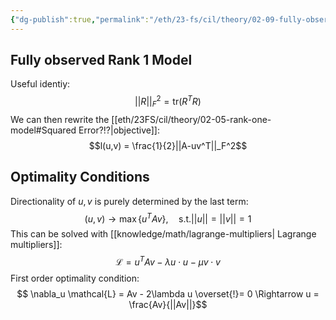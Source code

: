 ```yaml
---
{"dg-publish":true,"permalink":"/eth/23-fs/cil/theory/02-09-fully-observed-rank-one-model/","tags":["eth/cil/theory"],"created":"","updated":""}
---
```


## Fully observed Rank 1 Model
Useful identiy:
$$||R||_F^2 = \text{tr}(R^TR)$$
We can then rewrite the [[eth/23FS/cil/theory/02-05-rank-one-model#Squared Error?!?\|objective]]:
$$l(u,v) = \frac{1}{2}||A-uv^T||_F^2$$
## Optimality Conditions
Directionality of $u,v$ is purely determined by the last term:
$$
(u,v) \rightarrow \max\{u^T Av\}, \quad \text{s.t.} ||u|| = ||v|| = 1$$
This can be solved with [[knowledge/math/lagrange-multipliers\| Lagrange multipliers]]:
$$
\mathcal{L} = u^T Av - \lambda u \cdot u - \mu v \cdot v$$
First order optimality condition:
$$
\nabla_u \mathcal{L} = Av - 2\lambda u \overset{!}= 0 \Rightarrow u = \frac{Av}{||Av||}$$

